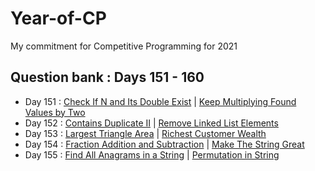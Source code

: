 # Year-of-CP
My commitment for Competitive Programming for 2021

## Question bank : Days 151 - 160

- Day 151 : [Check If N and Its Double Exist](https://leetcode.com/problems/check-if-n-and-its-double-exist/) | [Keep Multiplying Found Values by Two](https://leetcode.com/problems/keep-multiplying-found-values-by-two/)
- Day 152 : [Contains Duplicate II](https://leetcode.com/problems/contains-duplicate-ii/) | [Remove Linked List Elements](https://leetcode.com/problems/remove-linked-list-elements/)
- Day 153 : [Largest Triangle Area](https://leetcode.com/problems/largest-triangle-area/) | [Richest Customer Wealth](https://leetcode.com/problems/richest-customer-wealth/)
- Day 154 : [Fraction Addition and Subtraction](https://leetcode.com/problems/fraction-addition-and-subtraction/) | [Make The String Great](https://leetcode.com/problems/make-the-string-great/)
- Day 155 : [Find All Anagrams in a String](https://leetcode.com/problems/find-all-anagrams-in-a-string/) | [Permutation in String](https://leetcode.com/problems/permutation-in-string/)